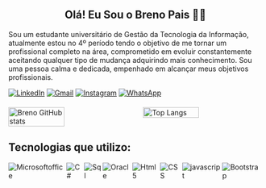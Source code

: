 <h2 align="center"> Olá! Eu Sou o Breno Pais 👦🏻 </h2>

<p>Sou um estudante universitário de Gestão da Tecnologia da Informação, atualmente estou no 4º período tendo o objetivo de me tornar um profissional completo na área, comprometido em evoluir constantemente aceitando qualquer tipo de mudança adquirindo mais conhecimento. Sou uma pessoa calma e dedicada, empenhado em alcançar meus objetivos profissionais.</p>

<div>
  <a href="https://www.linkedin.com/in/brenopais/"><img alt="LinkedIn" src="https://img.shields.io/badge/LinkedIn-0077B5?style=for-the-badge&logo=linkedin&logoColor=white"></a>
  <a href="https://mail.google.com/mail/u/0/?tab=rm&ogbl#inbox"><img alt="Gmail" src="https://img.shields.io/badge/Gmail-D14836?style=for-the-badge&logo=gmail&logoColor=white"></a>
  <a href="https://www.instagram.com/brenopaiss/"><img alt="Instagram" src="https://img.shields.io/badge/Instagram-E4405F?style=for-the-badge&logo=instagram&logoColor=white"></a>
  <a href="https://api.whatsapp.com/send/?phone=557998061518&text&type=phone_number&app_absent=0"><img alt="WhatsApp" src="https://img.shields.io/badge/WhatsApp-25D366?style=for-the-badge&logo=whatsapp&logoColor=white"></a>
</div>

  <div style="display: flex; justify-content: space-between; margin-top: 20px;">
  <img width="47%" alt="Breno GitHub stats" src="https://github-readme-stats.vercel.app/api?username=Brenopais&theme=dark">
  <img width="47%" alt="Top Langs" src="https://github-readme-stats.vercel.app/api/top-langs/?username=Brenopais&layout=compact&theme=dark">
  </div>


<p><h2>Tecnologias que utilizo:</h2></p>

<div style="display: flex; justify-content: center;">
  <img alt="Microsoftoffice" src="https://img.shields.io/badge/Microsoft_Office-D83B01?style=for-the-badge&logo=microsoft-office&logoColor=white"/>
  <img alt="C#" src="https://img.shields.io/badge/C%23-239120?style=for-the-badge&logo=c-sharp&logoColor=white"/>
  <img alt="Sql" src="https://img.shields.io/badge/Microsoft%20SQL%20Server-CC2927?style=for-the-badge&logo=microsoft%20sql%20server&logoColor=white"/>
  <img alt="Oracle" src="https://img.shields.io/badge/Oracle-F80000?style=for-the-badge&logo=Oracle&logoColor=white"/>
  <img alt="Html5" src="https://img.shields.io/badge/HTML5-E34F26?style=for-the-badge&logo=html5&logoColor=white"/>
  <img alt="CSS" src="https://img.shields.io/badge/CSS3-1572B6?style=for-the-badge&logo=css3&logocolor=white"/>
  <img alt="javascript" src="https://img.shields.io/badge/JavaScript-F7DF1E?style=for-the-badge&logo=javascript&logoColor=black"/>
  <img alt="Bootstrap" src="https://img.shields.io/badge/Bootstrap-563D7C?style=for-the-badge&logo=bootstrap&logoColor=white"/>
</div>
